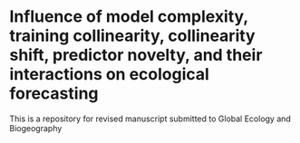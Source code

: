 # Influence of model complexity, training collinearity, collinearity shift, predictor novelty, and their interactions on ecological forecasting
This is a repository for revised manuscript submitted to Global Ecology and Biogeography
